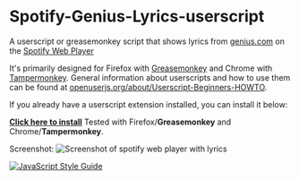 # Spotify-Genius-Lyrics-userscript
A userscript or greasemonkey script that shows lyrics from [genius.com](https://genius.com/) on the [Spotify Web Player](https://open.spotify.com/)

It's primarily designed for Firefox with [Greasemonkey](https://addons.mozilla.org/firefox/addon/greasemonkey/) and Chrome with [Tampermonkey](https://www.tampermonkey.net/). 
General information about userscripts and how to use them can be found at [openuserjs.org/about/Userscript-Beginners-HOWTO](https://openuserjs.org/about/Userscript-Beginners-HOWTO).

If you already have a userscript extension installed, you can install it below:


[**Click here to install**](https://openuserjs.org/install/cuzi/Spotify_Genius_Lyrics.user.js) 
Tested with Firefox/**Greasemonkey** and Chrome/**Tampermonkey**.

Screenshot:
![Screenshot of spotify web player with lyrics](screenshot.png)


[![JavaScript Style Guide](https://img.shields.io/badge/code_style-standard-brightgreen.svg)](https://standardjs.com)
